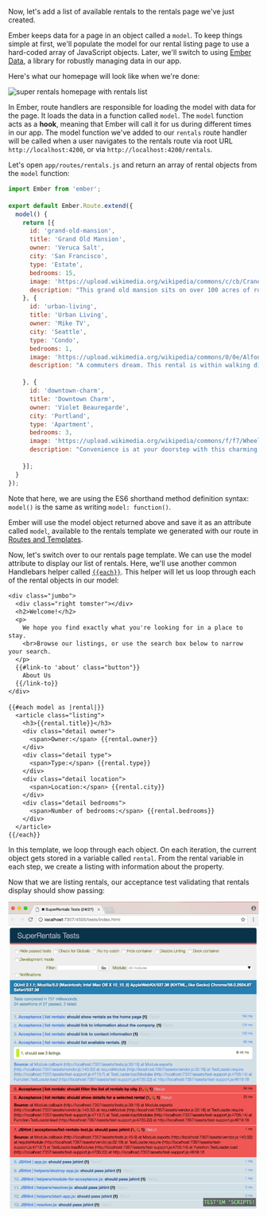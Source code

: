 Now, let's add a list of available rentals to the rentals page we've just created.

Ember keeps data for a page in an object called a `model`.
To keep things simple at first,
we'll populate the model for our rental listing page to use a hard-coded array of JavaScript objects.
Later, we'll switch to using [Ember Data](https://github.com/emberjs/data),
a library for robustly managing data in our app.

Here's what our homepage will look like when we're done:

![super rentals homepage with rentals list](../../images/models/super-rentals-index-with-list.png)

In Ember, route handlers are responsible for loading the model with data for the page.
It loads the data in a function called `model`.
The `model` function acts as a **hook**, meaning that Ember will call it for us during different times in our app.
The model function we've added to our `rentals` route handler will be called when a user navigates to the rentals route via root URL `http://localhost:4200`, or via `http://localhost:4200/rentals`.

Let's open `app/routes/rentals.js` and return an array of rental objects from the `model` function:

```app/routes/rentals.js
import Ember from 'ember';

export default Ember.Route.extend({
  model() {
    return [{
      id: 'grand-old-mansion',
      title: 'Grand Old Mansion',
      owner: 'Veruca Salt',
      city: 'San Francisco',
      type: 'Estate',
      bedrooms: 15,
      image: 'https://upload.wikimedia.org/wikipedia/commons/c/cb/Crane_estate_(5).jpg',
      description: "This grand old mansion sits on over 100 acres of rolling hills and dense redwood forests."
    }, {
      id: 'urban-living',
      title: 'Urban Living',
      owner: 'Mike TV',
      city: 'Seattle',
      type: 'Condo',
      bedrooms: 1,
      image: 'https://upload.wikimedia.org/wikipedia/commons/0/0e/Alfonso_13_Highrise_Tegucigalpa.jpg',
      description: "A commuters dream. This rental is within walking distance of 2 bus stops and the Metro."

    }, {
      id: 'downtown-charm',
      title: 'Downtown Charm',
      owner: 'Violet Beauregarde',
      city: 'Portland',
      type: 'Apartment',
      bedrooms: 3,
      image: 'https://upload.wikimedia.org/wikipedia/commons/f/f7/Wheeldon_Apartment_Building_-_Portland_Oregon.jpg',
      description: "Convenience is at your doorstep with this charming downtown rental. Great restaurants and active night life are within a few feet."

    }];
  }
});
```

Note that here, we are using the ES6 shorthand method definition syntax: `model()` is the same as writing `model: function()`.

Ember will use the model object returned above and save it as an attribute called `model`, 
available to the rentals template we generated with our route in [Routes and Templates](../routes-and-templates/#toc_a-rentals-route).

Now, let's switch over to our rentals page template.
We can use the model attribute to display our list of rentals.
Here, we'll use another common Handlebars helper called [`{{each}}`](../../templates/displaying-a-list-of-items/).
This helper will let us loop through each of the rental objects in our model:

```app/templates/rentals.hbs{+13,+14,+15,+16,+17,+18,+19,+20,+21,+22,+23,+24,+25,+26,+27,+28,+29}
<div class="jumbo">
  <div class="right tomster"></div>
  <h2>Welcome!</h2>
  <p>
    We hope you find exactly what you're looking for in a place to stay.
    <br>Browse our listings, or use the search box below to narrow your search.
  </p>
  {{#link-to 'about' class="button"}}
    About Us
  {{/link-to}}
</div>

{{#each model as |rental|}}
  <article class="listing">
    <h3>{{rental.title}}</h3>
    <div class="detail owner">
      <span>Owner:</span> {{rental.owner}}
    </div>
    <div class="detail type">
      <span>Type:</span> {{rental.type}}
    </div>
    <div class="detail location">
      <span>Location:</span> {{rental.city}}
    </div>
    <div class="detail bedrooms">
      <span>Number of bedrooms:</span> {{rental.bedrooms}}
    </div>
  </article>
{{/each}}
```

In this template, we loop through each object.
On each iteration, the current object gets stored in a variable called `rental`.
From the rental variable in each step, we create a listing with information about the property.

Now that we are listing rentals, our acceptance test validating that rentals display should show passing:

![list rentals test passing](../../images/model-hook/passing-list-rentals-tests.png)
